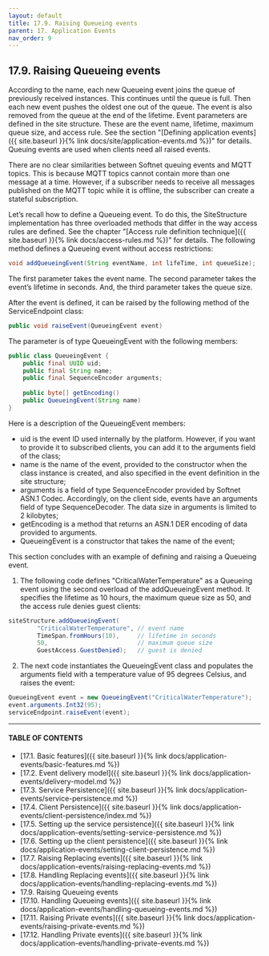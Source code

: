 ```yaml
---
layout: default
title: 17.9. Raising Queueing events
parent: 17. Application Events
nav_order: 9
---
```


## 17.9. Raising Queueing events

According to the name, each new Queueing event joins the queue of previously received instances. This continues until the queue is full. Then each new event pushes the oldest one out of the queue. The event is also removed from the queue at the end of the lifetime. Event parameters are defined in the site structure. These are the event name, lifetime, maximum queue size, and access rule. See the section "[Defining application events]({{ site.baseurl }}{% link docs/site/application-events.md %})" for details. Queuing events are used when clients need all raised events.  

There are no clear similarities between Softnet queuing events and MQTT topics. This is because MQTT topics cannot contain more than one message at a time. However, if a subscriber needs to receive all messages published on the MQTT topic while it is offline, the subscriber can create a stateful subscription.  

Let’s recall how to define a Queueing event. To do this, the <span class="datatype">SiteStructure</span> implementation has three overloaded methods that differ in the way access rules are defined. See the chapter "[Access rule definition technique]({{ site.baseurl }}{% link docs/access-rules.md %})" for details. The following method defines a Queueing event without access restrictions:
```java
void addQueueingEvent(String eventName, int lifeTime, int queueSize);
```

The first parameter takes the event name. The second parameter takes the event’s lifetime in seconds. And, the third parameter takes the queue size.  

After the event is defined, it can be raised by the following method of the ServiceEndpoint class: 
```java
public void raiseEvent(QueueingEvent event)
```

The parameter is of type <span class="datatype">QueueingEvent</span> with the following members:
```java
public class QueueingEvent {
    public final UUID uid;
    public final String name;
    public final SequenceEncoder arguments;		
	
    public byte[] getEncoding()
    public QueueingEvent(String name)
}
```
Here is a description of the <span class="datatype">QueueingEvent</span> members:
*	<span class="field">uid</span> is the event ID used internally by the platform. However, if you want to provide it to subscribed clients, you can add it to the <span class="field">arguments</span> field of the class;
*	<span class="field">name</span> is the name of the event, provided to the constructor when the class instance is created, and also specified in the event definition in the site structure;
*	<span class="field">arguments</span> is a field of type <span class="datatype">SequenceEncoder</span> provided by Softnet ASN.1 Codec. Accordingly, on the client side, events have an arguments field of type <span class="datatype">SequenceDecoder</span>. The data size in arguments is limited to 2 kilobytes;
*	<span class="method">getEncoding</span> is a method that returns an ASN.1 DER encoding of data provided to arguments.
*	<span class="method">QueueingEvent</span> is a constructor that takes the name of the event;  

This section concludes with an example of defining and raising a Queueing event.
1.	The following code defines "CriticalWaterTemperature" as a Queueing event using the second overload of the <span class="method">addQueueingEvent</span> method. It specifies the lifetime as 10 hours, the maximum queue size as 50, and the access rule denies guest clients:
```java
siteStructure.addQueueingEvent(
        "CriticalWaterTemperature", // event name
        TimeSpan.fromHours(10),     // lifetime in seconds
        50,                         // maximum queue size
        GuestAccess.GuestDenied);   // guest is denied
```
2.	The next code instantiates the <span class="datatype">QueueingEvent</span> class and populates the arguments field with a temperature value of 95 degrees Celsius, and raises the event:
```java
QueueingEvent event = new QueueingEvent("CriticalWaterTemperature");
event.arguments.Int32(95);
serviceEndpoint.raiseEvent(event);
```

---
#### TABLE OF CONTENTS
* [17.1. Basic features]({{ site.baseurl }}{% link docs/application-events/basic-features.md %})
* [17.2. Event delivery model]({{ site.baseurl }}{% link docs/application-events/delivery-model.md %})
* [17.3. Service Persistence]({{ site.baseurl }}{% link docs/application-events/service-persistence.md %})
* [17.4. Client Persistence]({{ site.baseurl }}{% link docs/application-events/client-persistence/index.md %})
* [17.5. Setting up the service persistence]({{ site.baseurl }}{% link docs/application-events/setting-service-persistence.md %})
* [17.6. Setting up the client persistence]({{ site.baseurl }}{% link docs/application-events/setting-client-persistence.md %})
* [17.7. Raising Replacing events]({{ site.baseurl }}{% link docs/application-events/raising-replacing-events.md %})
* [17.8. Handling Replacing events]({{ site.baseurl }}{% link docs/application-events/handling-replacing-events.md %})
* 17.9. Raising Queueing events
* [17.10. Handling Queueing events]({{ site.baseurl }}{% link docs/application-events/handling-queueing-events.md %})
* [17.11. Raising Private events]({{ site.baseurl }}{% link docs/application-events/raising-private-events.md %})
* [17.12. Handling Private events]({{ site.baseurl }}{% link docs/application-events/handling-private-events.md %})